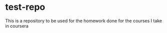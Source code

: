 test-repo
=========

This is a repository to be used for the homework done for the courses I take in coursera
